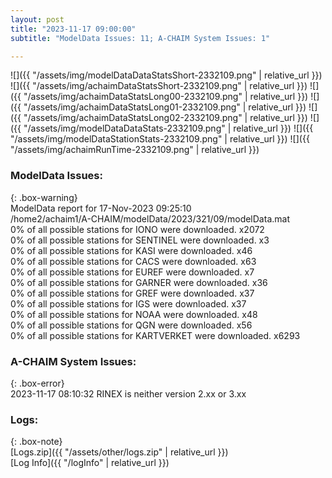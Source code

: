 ```yaml
---
layout: post
title: "2023-11-17 09:00:00"
subtitle: "ModelData Issues: 11; A-CHAIM System Issues: 1"

---
```


![]({{ "/assets/img/modelDataDataStatsShort-2332109.png" | relative_url }})
![]({{ "/assets/img/achaimDataStatsShort-2332109.png" | relative_url }})
![]({{ "/assets/img/achaimDataStatsLong00-2332109.png" | relative_url }})
![]({{ "/assets/img/achaimDataStatsLong01-2332109.png" | relative_url }})
![]({{ "/assets/img/achaimDataStatsLong02-2332109.png" | relative_url }})
![]({{ "/assets/img/modelDataDataStats-2332109.png" | relative_url }})
![]({{ "/assets/img/modelDataStationStats-2332109.png" | relative_url }})
![]({{ "/assets/img/achaimRunTime-2332109.png" | relative_url }})


### ModelData Issues:  
  
{: .box-warning}  
 ModelData report for 17-Nov-2023 09:25:10   
 /home2/achaim1/A-CHAIM/modelData/2023/321/09/modelData.mat   
 0% of all possible stations for IONO were downloaded. x2072   
 0% of all possible stations for SENTINEL were downloaded. x3   
 0% of all possible stations for KASI were downloaded. x46   
 0% of all possible stations for CACS were downloaded. x63   
 0% of all possible stations for EUREF were downloaded. x7   
 0% of all possible stations for GARNER were downloaded. x36   
 0% of all possible stations for GREF were downloaded. x37   
 0% of all possible stations for IGS were downloaded. x37   
 0% of all possible stations for NOAA were downloaded. x48   
 0% of all possible stations for QGN were downloaded. x56   
 0% of all possible stations for KARTVERKET were downloaded. x6293   
  
### A-CHAIM System Issues:  
  
{: .box-error}  
2023-11-17 08:10:32 RINEX is neither version 2.xx or 3.xx  

### Logs:  
  
{: .box-note}  
[Logs.zip]({{ "/assets/other/logs.zip" | relative_url }})  
[Log Info]({{ "/logInfo" | relative_url }})  
